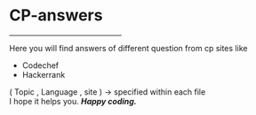 # CP-answers
<hr width="40%">
Here you will find answers of different question from cp sites like
<ul>
<li>Codechef</li>
<li>Hackerrank</li>
</ul>

( Topic , Language , site ) -> specified within each file  <br>
I hope it helps you.
<strong><em>Happy coding.</em></strong>
